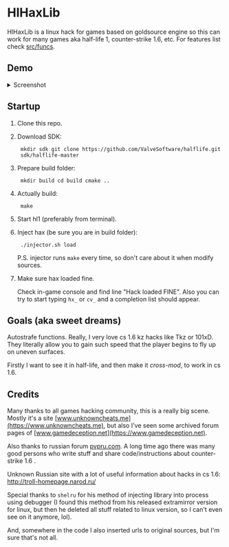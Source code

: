 # HlHaxLib

HlHaxLib is a linux hack for games based on goldsource engine so this can work
for many games aka half-life 1, counter-strike 1.6, etc. For features list
check [src/funcs](src/funcs).

## Demo

<details>
  <summary>Screenshot</summary>
  <img src="https://user-images.githubusercontent.com/49063932/159180098-ed79210e-4008-4c9e-9699-12cf9bebb7c0.png" alt="demo image"/>
</details>

## Startup

1. Clone this repo.
2. Download SDK:

        mkdir sdk git clone https://github.com/ValveSoftware/halflife.git
        sdk/halflife-master

3. Prepare build folder:

        mkdir build cd build cmake ..

4. Actually build:

        make

5. Start hl1 (preferably from terminal).
6. Inject hax (be sure you are in build folder):

        ./injector.sh load

    P.S. injector runs `make` every time, so don't care about it when modify
    sources.

7. Make sure hax loaded fine.

    Check in-game console and find line "Hack loaded FINE". Also you can try to
    start typing `hx_` or `cv_` and a completion list should appear.

## Goals (aka sweet dreams)

Autostrafe functions. Really, I very love cs 1.6 kz hacks like Tkz or 101xD.
They literally allow you to gain such speed that the player begins to fly up on
uneven surfaces.

Firstly I want to see it in half-life, and then make it *cross-mod*, to work in
cs 1.6.

## Credits

Many thanks to all games hacking community, this is a really big scene. Mostly
it's a site [www.unknowncheats.me](https://www.unknowncheats.me), but also I've
seen some archived forum pages of
[www.gamedeception.net](https://www.gamedeception.net).

Also thanks to russian forum [pvpru.com](https://pvpru.com). A long time ago
there was many good persons who write stuff and share code/instructions about
counter-strike 1.6 .

Unknown Russian site with a lot of useful information about hacks in cs 1.6:
<http://troll-homepage.narod.ru/>

Special thanks to `shelru` for his method of injecting library into process
using debugger (I found this method from his released extramirror version for
linux, but then he deleted all stuff related to linux version, so I can't even
see on it anymore, lol).

And, somewhere in the code I also inserted urls to original sources, but I'm
sure that's not all.
